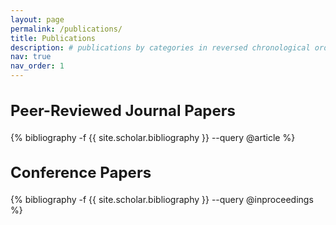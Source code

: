 ```yaml
---
layout: page
permalink: /publications/
title: Publications
description: # publications by categories in reversed chronological order. generated by jekyll-scholar.
nav: true
nav_order: 1
---
```

<!-- _pages/publications.md -->

<h2 style="font-size: 24px;">Peer-Reviewed Journal Papers</h2>

<div class="publications">
  {% bibliography -f {{ site.scholar.bibliography }} --query @article %}
</div>

<h2 style="font-size: 24px;">Conference Papers</h2>

<div class="publications">
  {% bibliography -f {{ site.scholar.bibliography }} --query @inproceedings %}
</div>